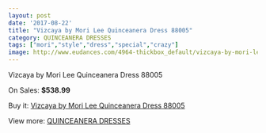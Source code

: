 ```yaml
---
layout: post
date: '2017-08-22'
title: "Vizcaya by Mori Lee Quinceanera Dress 88005"
category: QUINCEANERA DRESSES
tags: ["mori","style","dress","special","crazy"]
image: http://www.eudances.com/4964-thickbox_default/vizcaya-by-mori-lee-quinceanera-dress-88005.jpg
---
```

Vizcaya by Mori Lee Quinceanera Dress 88005

On Sales: **$538.99**
<a href="https://www.eudances.com/en/quinceanera-dresses/1674-vizcaya-by-mori-lee-quinceanera-dress-88005.html"><amp-img layout="responsive" width="600" height="600" src="//www.eudances.com/4964-thickbox_default/vizcaya-by-mori-lee-quinceanera-dress-88005.jpg" alt="Vizcaya by Mori Lee Quinceanera Dress 88005 0" /></a>
<a href="https://www.eudances.com/en/quinceanera-dresses/1674-vizcaya-by-mori-lee-quinceanera-dress-88005.html"><amp-img layout="responsive" width="600" height="600" src="//www.eudances.com/4965-thickbox_default/vizcaya-by-mori-lee-quinceanera-dress-88005.jpg" alt="Vizcaya by Mori Lee Quinceanera Dress 88005 1" /></a>

Buy it: [Vizcaya by Mori Lee Quinceanera Dress 88005](https://www.eudances.com/en/quinceanera-dresses/1674-vizcaya-by-mori-lee-quinceanera-dress-88005.html "Vizcaya by Mori Lee Quinceanera Dress 88005")

View more: [QUINCEANERA DRESSES](https://www.eudances.com/en/17-quinceanera-dresses "QUINCEANERA DRESSES")
